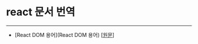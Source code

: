 # react 문서 번역
---

* [React DOM 용어](React DOM 용어) [[원문](https://gist.github.com/sebmarkbage/fcb1b6ab493b0c77d589)]
